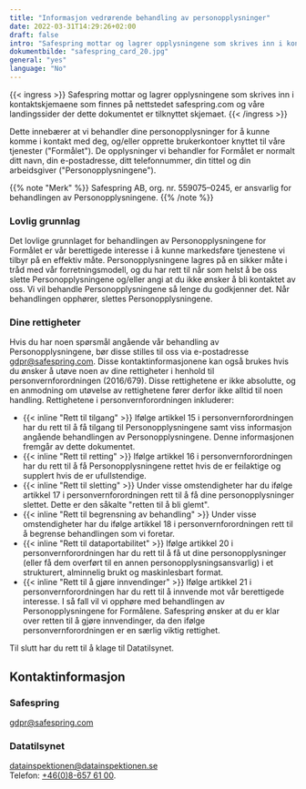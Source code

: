 ```yaml
---
title: "Informasjon vedrørende behandling av personopplysninger"
date: 2022-03-31T14:29:26+02:00
draft: false
intro: "Safespring mottar og lagrer opplysningene som skrives inn i kontaktskjemaene som finnes på nettstedet safespring.com"
dokumentbilde: "safespring_card_20.jpg"
general: "yes"
language: "No"
---
```


{{< ingress >}}
Safespring mottar og lagrer opplysningene som skrives inn i kontaktskjemaene som finnes på nettstedet safespring.com og våre landingssider der dette dokumentet er tilknyttet skjemaet.
{{< /ingress >}}

Dette innebærer at vi behandler dine personopplysninger for å kunne komme i kontakt med deg, og/eller opprette brukerkontoer knyttet til våre tjenester ("Formålet"). De opplysninger vi behandler for Formålet er normalt ditt navn, din e-postadresse, ditt telefonnummer, din tittel og din arbeidsgiver ("Personopplysningene").

{{% note "Merk" %}}
Safespring AB, org. nr. 559075–0245, er ansvarlig for behandlingen av Personopplysningene.
{{% /note %}}

### Lovlig grunnlag
Det lovlige grunnlaget for behandlingen av Personopplysningene for Formålet er vår berettigede interesse i å kunne markedsføre tjenestene vi tilbyr på en effektiv måte. Personopplysningene lagres på en sikker måte i tråd med vår forretningsmodell, og du har rett til når som helst å be oss slette Personopplysningene og/eller angi at du ikke ønsker å bli kontaktet av oss. Vi vil behandle Personopplysningene så lenge du godkjenner det. Når behandlingen opphører, slettes Personopplysningene.

### Dine rettigheter
Hvis du har noen spørsmål angående vår behandling av Personopplysningene, bør disse stilles til oss via e-postadresse gdpr@safespring.com. Disse kontaktinformasjonene kan også brukes hvis du ønsker å utøve noen av dine rettigheter i henhold til personvernforordningen (2016/679). Disse rettighetene er ikke absolutte, og en anmodning om utøvelse av rettighetene fører derfor ikke alltid til noen handling. Rettighetene i personvernforordningen inkluderer:

- {{< inline "Rett til tilgang" >}} Ifølge artikkel 15 i personvernforordningen har du rett til å få tilgang til Personopplysningene samt viss informasjon angående behandlingen av Personopplysningene. Denne informasjonen fremgår av dette dokumentet.
- {{< inline "Rett til retting" >}} Ifølge artikkel 16 i personvernforordningen har du rett til å få Personopplysningene rettet hvis de er feilaktige og supplert hvis de er ufullstendige.
- {{< inline "Rett til sletting" >}} Under visse omstendigheter har du ifølge artikkel 17 i personvernforordningen rett til å få dine personopplysninger slettet. Dette er den såkalte "retten til å bli glemt".
- {{< inline "Rett til begrensning av behandling" >}} Under visse omstendigheter har du ifølge artikkel 18 i personvernforordningen rett til å begrense behandlingen som vi foretar.
- {{< inline "Rett til dataportabilitet" >}} Ifølge artikkel 20 i personvernforordningen har du rett til å få ut dine personopplysninger (eller få dem overført til en annen personopplysningsansvarlig) i et strukturert, alminnelig brukt og maskinlesbart format.
- {{< inline "Rett til å gjøre innvendinger" >}} Ifølge artikkel 21 i personvernforordningen har du rett til å innvende mot vår berettigede interesse. I så fall vil vi opphøre med behandlingen av Personopplysningene for Formålene. Safespring ønsker at du er klar over retten til å gjøre innvendinger, da den ifølge personvernforordningen er en særlig viktig rettighet.

Til slutt har du rett til å klage til Datatilsynet.

## Kontaktinformasjon
### Safespring
[gdpr@safespring.com](mailto:gdpr@safespring.com)

### Datatilsynet
[datainspektionen@datainspektionen.se](mailto:datainspektionen@datainspektionen.se)</br>
Telefon: [+46(0)‭8-657 61 00](tel:+4686576100).‬

